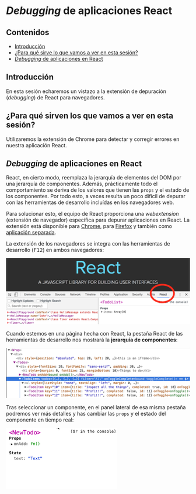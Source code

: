 # _Debugging_ de aplicaciones React

## Contenidos

- [Introducción](#introducción)
- [¿Para qué sirve lo que vamos a ver en esta sesión?](#¿para-qué-sirve-lo-que-vamos-a-ver-en-esta-sesión)
- [_Debugging_ de aplicaciones en React](#debugging-de-aplicaciones-en-react)


## Introducción

En esta sesión echaremos un vistazo a la extensión de depuración (_debugging_) de React para navegadores.


## ¿Para qué sirven los que vamos a ver en esta sesión?

Utilizaremos la extensión de Chrome para detectar y corregir errores en nuestra aplicación React.


## _Debugging_ de aplicaciones en React

[react-devtools-firefox]: https://addons.mozilla.org/firefox/addon/react-devtools/
[react-devtools-chrome]: https://chrome.google.com/webstore/detail/react-developer-tools/fmkadmapgofadopljbjfkapdkoienihi
[react-devtools-standalone]: https://www.npmjs.com/package/react-devtools

React, en cierto modo, reemplaza la jerarquía de elementos del DOM por una jerarquía de componentes. Además, prácticamente todo el comportamiento se deriva de los valores que tienen las `props` y el estado de los componentes. Por todo esto, a veces resulta un poco difícil de depurar con las herramientas de desarrollo incluídas en los navegadores web.

Para solucionar esto, el equipo de React proporciona una _webextension_ (extensión de navegador) específica para depurar aplicaciones en React. La extensión está disponible para [Chrome][react-devtools-chrome], para [Firefox][react-devtools-firefox] y también como [aplicación separada][react-devtools-standalone].

La extensión de los navegadores se integra con las herramientas de desarrollo (<kbd>F12</kbd>) en ambos navegadores:

![React DevTools integrado con las herramientas de desarrollo de Chrome](assets/images/4_7_react-devtools.png)

Cuando estemos en una página hecha con React, la pestaña React de las herramientas de desarrollo nos mostrará la **jerarquía de componentes**:

![React DevTools mostrando jerarquía de componentes de la página](assets/images/4_7_devtools-tree-view.png)

Tras seleccionar un componente, en el panel lateral de esa misma pestaña podremos ver más detalles y has cambiar las `props` y el estado del componente en tiempo real:

![React DevTools editando el estado de un componente en tiempo real](assets/images/4_7_devtools-side-pane.gif)
